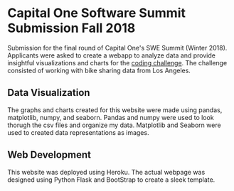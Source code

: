# Capital One Software Summit Submission Fall 2018
Submission for the final round of Capital One's SWE Summit (Winter 2018). Applicants were asked to create a webapp to analyze data and provide insightful visualizations and charts for the [coding challenge](https://www.mindsumo.com/contests/bikeshare-data). The challenge consisted of working with bike sharing data from Los Angeles.

## Data Visualization
The graphs and charts created for this website were made using pandas, matplotlib, numpy, and seaborn. Pandas and numpy were used to look thorugh the csv files and organize my data. Matplotlib and Seaborn were used to created data representations as images.

## Web Development
This website was deployed using Heroku. The actual webpage was designed using Python Flask and BootStrap to create a sleek template.
